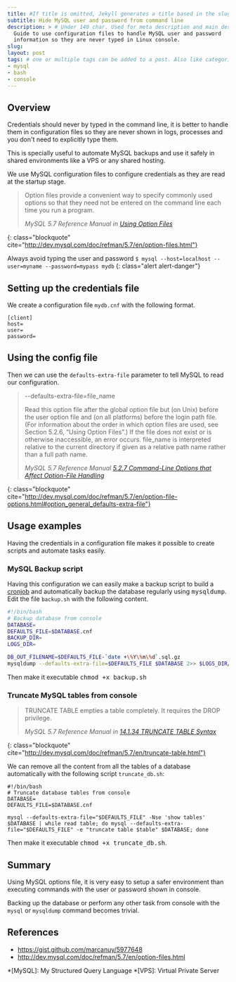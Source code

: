 ```yaml
---
title: #If title is omitted, Jekyll generates a title based in the slug/filename
subtitle: Hide MySQL user and password from command line
description: > # Under 140 char. Used for meta description and main description
  Guide to use configuration files to handle MySQL user and password
  information so they are never typed in Linux console.
slug: 
layout: post
tags: # one or multiple tags can be added to a post. Also like categories, tags can be specified as a YAML list or a comma-separated string.
- mysql
- bash
- console
---
```


## Overview

Credentials should never by typed in the command line, it is better to
handle them in configuration files so they are never shown in logs,
processes and you don't need to explicitly type them.

This is specially useful to automate MySQL backups and use it safely
in shared environments like a VPS or any shared hosting.

We use MySQL configuration files to configure credentials as they are
read at the startup stage.

> Option files provide a convenient way to specify commonly used
> options so that they need not be entered on the command line each
> time you run a program. 
> <footer class="blockquote-footer"> <cite>MySQL 5.7 Reference Manual
> in <a href="http://dev.mysql.com/doc/refman/5.7/en/option-files.html">Using Option Files</a></cite></footer>
{: class="blockquote" cite="http://dev.mysql.com/doc/refman/5.7/en/option-files.html"}

Always avoid typing the user and password `$ mysql --host=localhost
--user=myname --password=mypass mydb`
{: class="alert alert-danger"}

## Setting up the credentials file

We create a configuration file `mydb.cnf` with the following format.

~~~
[client]
host=
user=
password=
~~~

## Using the config file

Then we can use the `defaults-extra-file` parameter to tell MySQL to read our configuration.

> --defaults-extra-file=file_name
>
>   Read this option file after the global option file but (on Unix)
>   before the user option file and (on all platforms) before the login
>   path file. (For information about the order in which option files are
>   used, see Section 5.2.6, “Using Option Files”.) If the file does not
>   exist or is otherwise inaccessible, an error occurs. file_name is
>   interpreted relative to the current directory if given as a relative
>   path name rather than a full path name. 
> <footer class="blockquote-footer"> <cite>MySQL 5.7 Reference Manual <a href="http://dev.mysql.com/doc/refman/5.7/en/option-file-options.html#option_general_defaults-extra-file">5.2.7 Command-Line Options that Affect Option-File Handling</a></cite></footer>
{: class="blockquote" cite="http://dev.mysql.com/doc/refman/5.7/en/option-file-options.html#option_general_defaults-extra-file"}

## Usage examples

Having the credentials in a configuration file makes it possible to
create scripts and automate tasks easily.

### MySQL Backup script

Having this configuration we can easily make a backup script to build
a [cronjob](https://en.wikipedia.org/wiki/Cron) and automatically
backup the database regularly using <kbd>mysqldump</kbd>. Edit the
file `backup.sh` with the following content.

~~~ bash
#!/bin/bash
# Backup database from console
DATABASE=
DEFAULTS_FILE=$DATABASE.cnf
BACKUP_DIR=
LOGS_DIR=

DB_OUT_FILENAME=$DEFAULTS_FILE-`date +\%Y\%m\%d`.sql.gz
mysqldump --defaults-extra-file=$DEFAULTS_FILE $DATABASE 2>> $LOGS_DIR/$DATABASE.log | gzip - > $BACKUP_DIR/$DB_OUT_FILENAME
~~~

Then make it executable <kbd>chmod +x backup.sh</kbd>

### Truncate MySQL tables from console

>  TRUNCATE TABLE empties a table completely. It requires the DROP privilege. 
> <footer class="blockquote-footer"> <cite>MySQL 5.7 Reference Manual in <a href="http://dev.mysql.com/doc/refman/5.7/en/truncate-table.html">14.1.34 TRUNCATE TABLE Syntax</a></cite></footer>
{: class="blockquote" cite="http://dev.mysql.com/doc/refman/5.7/en/truncate-table.html"}

We can remove all the content from all the tables of a database
automatically with the following script `truncate_db.sh`:

~~~
#!/bin/bash
# Truncate database tables from console
DATABASE=
DEFAULTS_FILE=$DATABASE.cnf

mysql --defaults-extra-file="$DEFAULTS_FILE" -Nse 'show tables' $DATABASE | while read table; do mysql --defaults-extra-file="$DEFAULTS_FILE" -e "truncate table $table" $DATABASE; done
~~~

Then make it executable <kbd>chmod +x truncate_db.sh</kbd>.

## Summary

Using MySQL options file, it is very easy to setup a safer environment
than executing commands with the user or password shown in console.

Backing up the database or perform any other task from console with
the `mysql` or `mysqldump` command becomes trivial.

## References

- <https://gist.github.com/marcanuy/5977648>
- <http://dev.mysql.com/doc/refman/5.7/en/option-files.html>

*[MySQL]: My Structured Query Language
*[VPS]: Virtual Private Server
